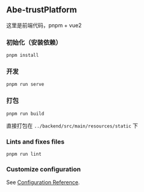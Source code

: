 ## Abe-trustPlatform

这里是前端代码，pnpm + vue2

### 初始化（安装依赖）

```
pnpm install
```

### 开发

```
pnpm run serve
```

### 打包

```
pnpm run build
```
直接打包在 `../backend/src/main/resources/static` 下

### Lints and fixes files

```
pnpm run lint
```

### Customize configuration

See [Configuration Reference](https://cli.vuejs.org/config/).